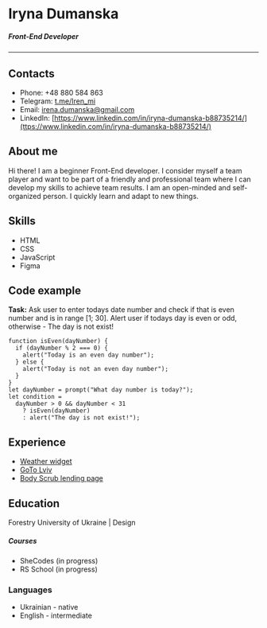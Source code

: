 # Iryna Dumanska

##### Front-End Developer

---

## Contacts

- Phone: +48 880 584 863
- Telegram: [t.me/Iren_mi](t.me/Iren_mi)
- Email: [irena.dumanska@gmail.com](irena.dumanska@gmail.com)
- LinkedIn: [https://www.linkedin.com/in/iryna-dumanska-b88735214/](ttps://www.linkedin.com/in/iryna-dumanska-b88735214/)

## About me

Hi there! I am a beginner Front-End developer. I consider myself a team player and want to be part of a friendly and professional team where I can develop my skills to achieve team results. I am an open-minded and self-organized person. I quickly learn and adapt to new things.

## Skills

- HTML
- CSS
- JavaScript
- Figma

## Code example

**Task:**
Ask user to enter todays date number and check if that is even number and is in range [1; 30]. Alert user if todays day is even or odd, otherwise - The day is not exist!

```
function isEven(dayNumber) {
  if (dayNumber % 2 === 0) {
    alert("Today is an even day number");
  } else {
    alert("Today is not an even day number");
  }
}
let dayNumber = prompt("What day number is today?");
let condition =
  dayNumber > 0 && dayNumber < 31
    ? isEven(dayNumber)
    : alert("The day is not exist!");
```

## Experience

- [Weather widget](https://weather-widget2022.netlify.app/)
- [GoTo Lviv](https://go-to-lviv.netlify.app/)
- [Body Scrub lending page](https://www.shecodes.io/workshops/shecodes-basics-fce9b431-f74c-4260-a633-606494ff1757/projects/1212334)

## Education

Forestry University of Ukraine | Design

##### Courses

- SheCodes (in progress)
- RS School (in progress)

### Languages

- Ukrainian - native
- English - intermediate
